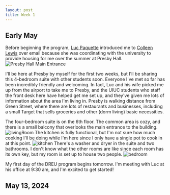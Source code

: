```yaml
---
layout: post
title: Week 1
---
```

## Early May

Before beginning the program, [Luc Paquette](https://education.illinois.edu/profile/luc-paquette) introduced me to [Colleen Lewis](https://cs.illinois.edu/about/people/faculty/colleenl) over email because she was coordinating with the university to provide housing for me over the summer at Presby Hall. 
![Presby Hall Main Entrance]({{site.baseurl}}/_posts/entrance.jpg)

I'll be here at Presby by myself for the first two weeks, but I'll be sharing this 4-bedroom suite with other students soon. Everyone I've met so far has been incredibly friendly and welcoming. In fact, Luc and his wife picked me up from the airport to take me to Presby, and the UIUC students who staff the front desk here have helped get me set up, and they've given me lots of information about the area I'm living in. Presby is walking distance from Green Street, where there are lots of restaurants and businesses, including a small Target that sells groceries and other (dorm living) basic necessities.

The four-bedroom suite is on the 6th floor. The common area is cozy, and there is a small balcony that overlooks the main entrance to the building.
![livingRoom]({{site.baseurl}}/_posts/sala.jpg)
The kitchen is fully functional, but I'm not sure how much cooking I'll be doing while I'm here since I only have a single pot to cook in at this point. 
![kitchen]({{site.baseurl}}/_posts/cocina.jpg)
There's a washer and dryer in the suite and two bathrooms. I don't know what the other rooms are like since each room has its own key, but my room is set up to house two people.
![bedroom]({{site.baseurl}}/_posts/dormitorio.jpg)

My first day of the DREU program begins tomorrow. I'm meeting with Luc at his office at 9:30 am, and I'm excited to get started! 

## May 13, 2024
